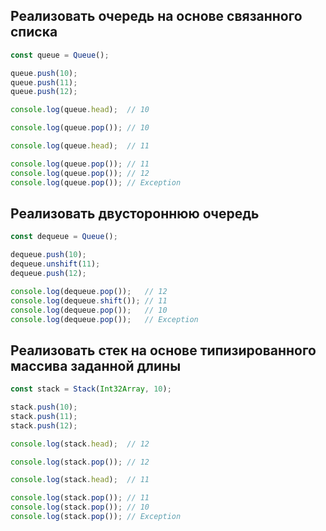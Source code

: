 ## Реализовать очередь на основе связанного списка

   ```js
   const queue = Queue();
   
   queue.push(10);
   queue.push(11);
   queue.push(12);
   
   console.log(queue.head);  // 10
   
   console.log(queue.pop()); // 10
   
   console.log(queue.head);  // 11
   
   console.log(queue.pop()); // 11
   console.log(queue.pop()); // 12
   console.log(queue.pop()); // Exception
   ```

## Реализовать двустороннюю очередь

   ```js
   const dequeue = Queue();
   
   dequeue.push(10);
   dequeue.unshift(11);
   dequeue.push(12);
   
   console.log(dequeue.pop());   // 12
   console.log(dequeue.shift()); // 11
   console.log(dequeue.pop());   // 10
   console.log(dequeue.pop());   // Exception
   ```

## Реализовать стек на основе типизированного массива заданной длины

   ```js
   const stack = Stack(Int32Array, 10);
   
   stack.push(10);
   stack.push(11);
   stack.push(12);
   
   console.log(stack.head);  // 12
   
   console.log(stack.pop()); // 12
   
   console.log(stack.head);  // 11
   
   console.log(stack.pop()); // 11
   console.log(stack.pop()); // 10
   console.log(stack.pop()); // Exception
   ```
